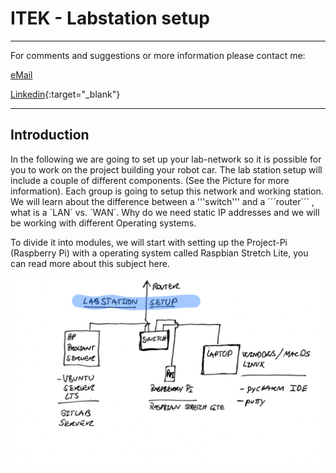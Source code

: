 # ITEK - Labstation setup

______
For comments and suggestions or more information please contact me:

[eMail](mailto:hans@eaaa.dk)

[Linkedin](https://www.linkedin.com/in/hansjeppesen/){:target="_blank"}

______

## <span>Introduction</span>

In the following we are going to set up your lab-network so it is possible for you to work on the project building your robot car. The lab station setup will include a couple of different components. (See the Picture for more information). Each group is going to setup this network and working station. We will learn about the difference between a '''switch''' and a ´´´router´´´ , what is a ´LAN´ vs. ´WAN´. Why do we need static IP addresses and we will be working with different Operating systems.

To divide it into modules, we will start with setting up the Project-Pi (Raspberry Pi) with a operating system called Raspbian Stretch Lite, you can read more about this subject here.


![labstation setup](https://github.com/hanshenrikjeppesen/Labstation_setup/blob/master/docs/images/pic01.PNG?raw=true)
